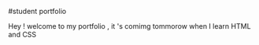 #student portfolio

Hey ! welcome to my portfolio , it 's comimg tommorow when I learn HTML and CSS 